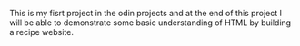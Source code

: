 This is my fisrt project in the odin projects and at the end of this project I will be able to demonstrate some basic understanding of HTML by building a recipe website.